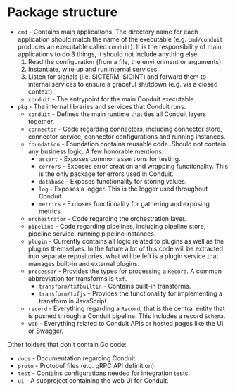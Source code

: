 # Package structure

- `cmd` - Contains main applications. The directory name for each application should match the name of the executable
  (e.g. `cmd/conduit` produces an executable called `conduit`). It is the responsibility of main applications to do 3
  things, it should not include anything else:
    1. Read the configuration (from a file, the environment or arguments).
    2. Instantiate, wire up and run internal services.
    3. Listen for signals (i.e. SIGTERM, SIGINT) and forward them to internal services to ensure a graceful shutdown
       (e.g. via a closed context).
    - `conduit` - The entrypoint for the main Conduit executable.
- `pkg` - The internal libraries and services that Conduit runs.
    - `conduit` - Defines the main runtime that ties all Conduit layers together.
    - `connector` - Code regarding connectors, including connector store, connector service, connector configurations
      and running instances.
    - `foundation` - Foundation contains reusable code. Should not contain any business logic. A few honorable mentions:
        - `assert` - Exposes common assertions for testing.
        - `cerrors` - Exposes error creation and wrapping functionality. This is the only package for errors used in Conduit.
        - `database` - Exposes functionality for storing values.
        - `log` - Exposes a logger. This is the logger used throughout Conduit.
        - `metrics` - Exposes functionality for gathering and exposing metrics.
    - `orchestrator` - Code regarding the orchestration layer.
    - `pipeline` - Code regarding pipelines, including pipeline store, pipeline service, running pipeline instances.
    - `plugin` - Currently contains all logic related to plugins as well as the plugins themselves. In the future a lot of
      this code will be extracted into separate repositories, what will be left is a plugin service that manages built-in
      and external plugins.
    - `processor` - Provides the types for processing a `Record`. A common abbreviation for transforms is `txf`.
        - `transform/txfbuiltin` - Contains built-in transforms.
        - `transform/txfjs` - Provides the functionality for implementing a transform in JavaScript.
    - `record` - Everything regarding a `Record`, that is the central entity that is pushed through a Conduit pipeline.
      This includes a record `Schema`.
    - `web` - Everything related to Conduit APIs or hosted pages like the UI or Swagger.

Other folders that don't contain Go code:

- `docs` - Documentation regarding Conduit.
- `proto` - Protobuf files (e.g. gRPC API definition).
- `test` - Contains configurations needed for integration tests.
- `ui` - A subproject containing the web UI for Conduit.
